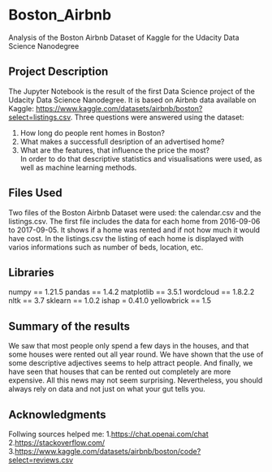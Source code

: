 # Boston_Airbnb
Analysis of the Boston Airbnb Dataset of Kaggle for the Udacity Data Science Nanodegree

## Project Description
The Jupyter Notebook is the result of the first Data Science project of the Udacity Data Science Nanodegree. It is based on Airbnb data available on Kaggle: https://www.kaggle.com/datasets/airbnb/boston?select=listings.csv.
Three questions were answered using the dataset:
1. How long do people rent homes in Boston? 
2. What makes a successfull desription of an advertised home?
3. What are the features, that influence the price the most?  
In order to do that descriptive statistics and visualisations were used, as well as machine learning methods.

## Files Used
Two files of the Boston Airbnb Dataset were used: the calendar.csv and the listings.csv. The first file includes the data for each home from 2016-09-06 to 2017-09-05. It shows if a home was rented and if not how much it would have cost. In the listings.csv the listing of each home is displayed with varios informations such as number of beds, location, etc.

## Libraries
numpy == 1.21.5
pandas == 1.4.2
matplotlib == 3.5.1
wordcloud == 1.8.2.2
nltk == 3.7
sklearn == 1.0.2
ishap = 0.41.0
yellowbrick == 1.5

## Summary of the results
We saw that most people only spend a few days in the houses, and that some houses were rented out all year round. We have shown that the use of some descriptive adjectives seems to help attract people. And finally, we have seen that houses that can be rented out completely are more expensive. All this news may not seem surprising. Nevertheless, you should always rely on data and not just on what your gut tells you. 

## Acknowledgments
Follwing sources helped me: 
1.https://chat.openai.com/chat
2.https://stackoverflow.com/
3.https://www.kaggle.com/datasets/airbnb/boston/code?select=reviews.csv
